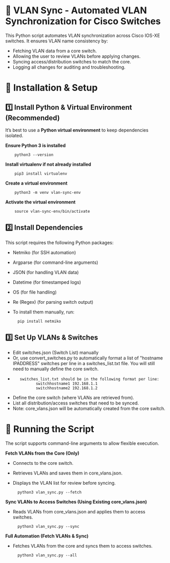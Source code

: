# 🔄 VLAN Sync - Automated VLAN Synchronization for Cisco Switches
This Python script automates VLAN synchronization across Cisco IOS-XE switches. It ensures VLAN name consistency by:
- Fetching VLAN data from a core switch.
- Allowing the user to review VLANs before applying changes.
- Syncing access/distribution switches to match the core.
- Logging all changes for auditing and troubleshooting.

# 📌 Installation & Setup

## 1️⃣ Install Python & Virtual Environment (Recommended)
It’s best to use a **Python virtual environment** to keep dependencies isolated.

**Ensure Python 3 is installed**

        python3 --version

**Install virtualenv if not already installed**

        pip3 install virtualenv

**Create a virtual environment**

        python3 -m venv vlan-sync-env

**Activate the virtual environment**

        source vlan-sync-env/bin/activate

## 2️⃣ Install Dependencies
This script requires the following Python packages:

- Netmiko (for SSH automation)
- Argparse (for command-line arguments)
- JSON (for handling VLAN data)
- Datetime (for timestamped logs)
- OS (for file handling)
- Re (Regex) (for parsing switch output)
- To install them manually, run:

        pip install netmiko

## 3️⃣ Set Up VLANs & Switches
- Edit switches.json (Switch List) manually
- Or, use convert_switches.py to automatically format a list of "hostname IPADDRESS" switches per line in a switches_list.txt file. You will still need to manually define the core switch.
-        switches_list.txt should be in the following format per line:
                switchhostname1 192.168.1.1
                switchhostname2 192.168.1.2
- Define the core switch (where VLANs are retrieved from).
- List all distribution/access switches that need to be synced.
- Note: core_vlans.json will be automatically created from the core switch.

# 🚀 Running the Script
The script supports command-line arguments to allow flexible execution.

**Fetch VLANs from the Core (Only)**
- Connects to the core switch.
- Retrieves VLANs and saves them in core_vlans.json.
- Displays the VLAN list for review before syncing.

        python3 vlan_sync.py --fetch


**Sync VLANs to Access Switches (Using Existing core_vlans.json)**
- Reads VLANs from core_vlans.json and applies them to access switches.

        python3 vlan_sync.py --sync

**Full Automation (Fetch VLANs & Sync)**
- Fetches VLANs from the core and syncs them to access switches.

        python3 vlan_sync.py --all
